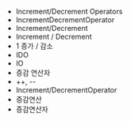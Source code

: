 - Increment/Decrement Operators
- IncrementDecrementOperator
- Increment/Decrement
- Increment / Decrement
- 1 증가 / 감소
- IDO
- IO
- 증감 연산자	
- ++, --
- Increment/DecrementOperator
- 증감연산
- 증감연산자